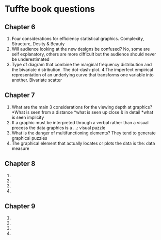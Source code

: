 # Tuffte book questions
## Chapter 6
1. Four considerations for  efficiency statistical graphics.
    Complexity, Structure, Desity & Beauty
2. Will audience looking at the new designs be confused?
    No, some are self explanatory, others are more difficult but the audience should never be underestimated
3. Type of diagram that combine the marginal frequency distribution and the bivariate distribution. 
    The dot-dash-plot.
4.The imperfect empirical representation of an underlying curve that transforms one variable into another. 
    Bivariate scatter
## Chapter 7
1. What are the main 3 considerations for the viewing depth at graphics?
    *What is seen from a distance
    *what is seen up close & in detail
    *what is seen implicity
2. If a graphic must be interpreted through a verbal rather than a visual process the data graphics is a ...: 
    visual puzzle
3. What is the danger of  multifunctioning elements?
    They tend to generate graphical puzzles
4. The graphical element that actually locates or plots the data is the:
    data measure
## Chapter 8
1. 
2.
3.
4.
## Chapter 9
1.
2.
3.
4.
